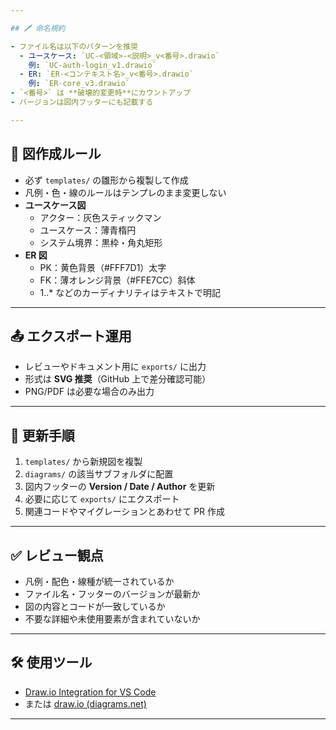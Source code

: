 ```yaml
---

## 🖊 命名規約

- ファイル名は以下のパターンを推奨  
  - ユースケース: `UC-<領域>-<説明>_v<番号>.drawio`  
    例: `UC-auth-login_v1.drawio`
  - ER: `ER-<コンテキスト名>_v<番号>.drawio`  
    例: `ER-core_v3.drawio`
- `<番号>` は **破壊的変更時**にカウントアップ
- バージョンは図内フッターにも記載する

---
```


## 🎨 図作成ルール

-   必ず `templates/` の雛形から複製して作成
-   凡例・色・線のルールはテンプレのまま変更しない
-   **ユースケース図**
    -   アクター：灰色スティックマン
    -   ユースケース：薄青楕円
    -   システム境界：黒枠・角丸矩形
-   **ER 図**
    -   PK：黄色背景（#FFF7D1）太字
    -   FK：薄オレンジ背景（#FFE7CC）斜体
    -   1..\* などのカーディナリティはテキストで明記

---

## 📤 エクスポート運用

-   レビューやドキュメント用に `exports/` に出力
-   形式は **SVG 推奨**（GitHub 上で差分確認可能）
-   PNG/PDF は必要な場合のみ出力

---

## 🔄 更新手順

1. `templates/` から新規図を複製
2. `diagrams/` の該当サブフォルダに配置
3. 図内フッターの **Version / Date / Author** を更新
4. 必要に応じて `exports/` にエクスポート
5. 関連コードやマイグレーションとあわせて PR 作成

---

## ✅ レビュー観点

-   凡例・配色・線種が統一されているか
-   ファイル名・フッターのバージョンが最新か
-   図の内容とコードが一致しているか
-   不要な詳細や未使用要素が含まれていないか

---

## 🛠 使用ツール

-   [Draw.io Integration for VS Code](https://marketplace.visualstudio.com/items?itemName=hediet.vscode-drawio)
-   または [draw.io (diagrams.net)](https://app.diagrams.net/)

---

